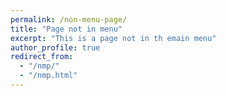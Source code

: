 ```yaml
---
permalink: /non-menu-page/
title: "Page not in menu"
excerpt: "This is a page not in th emain menu"
author_profile: true
redirect_from: 
  - "/nmp/"
  - "/nmp.html"
---
```


<!-- This is a page not in the menu. You can use markdown in this page.

Heading 1
======

Heading 2
====== -->
